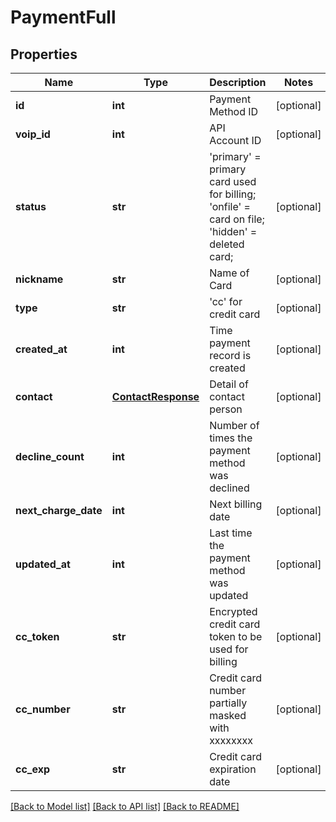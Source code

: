 # PaymentFull

## Properties
Name | Type | Description | Notes
------------ | ------------- | ------------- | -------------
**id** | **int** | Payment Method ID | [optional] 
**voip_id** | **int** | API Account ID | [optional] 
**status** | **str** | &#39;primary&#39; &#x3D; primary card used for billing; &#39;onfile&#39; &#x3D; card on file; &#39;hidden&#39; &#x3D; deleted card; | [optional] 
**nickname** | **str** | Name of Card | [optional] 
**type** | **str** | &#39;cc&#39; for credit card | [optional] 
**created_at** | **int** | Time payment record is created | [optional] 
**contact** | [**ContactResponse**](ContactResponse.md) | Detail of contact person | [optional] 
**decline_count** | **int** | Number of times the payment method was declined | [optional] 
**next_charge_date** | **int** | Next billing date | [optional] 
**updated_at** | **int** | Last time the payment method was updated | [optional] 
**cc_token** | **str** | Encrypted credit card token to be used for billing | [optional] 
**cc_number** | **str** | Credit card number partially masked with xxxxxxxx | [optional] 
**cc_exp** | **str** | Credit card expiration date | [optional] 

[[Back to Model list]](../README.md#documentation-for-models) [[Back to API list]](../README.md#documentation-for-api-endpoints) [[Back to README]](../README.md)


